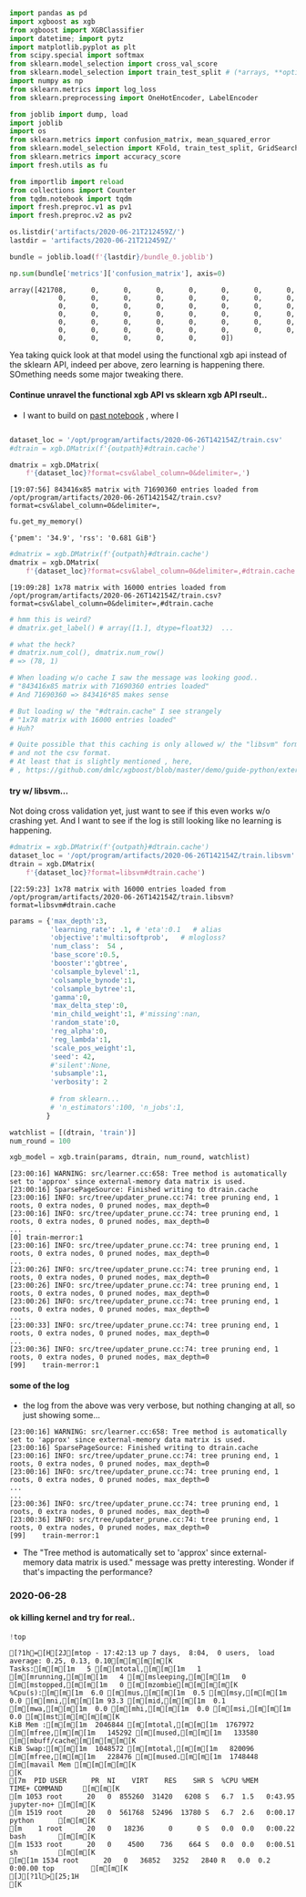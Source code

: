 

```python
import pandas as pd
import xgboost as xgb
from xgboost import XGBClassifier
import datetime; import pytz
import matplotlib.pyplot as plt
from scipy.special import softmax
from sklearn.model_selection import cross_val_score
from sklearn.model_selection import train_test_split # (*arrays, **options)
import numpy as np
from sklearn.metrics import log_loss
from sklearn.preprocessing import OneHotEncoder, LabelEncoder

from joblib import dump, load
import joblib
import os
from sklearn.metrics import confusion_matrix, mean_squared_error
from sklearn.model_selection import KFold, train_test_split, GridSearchCV
from sklearn.metrics import accuracy_score
import fresh.utils as fu

from importlib import reload
from collections import Counter
from tqdm.notebook import tqdm
import fresh.preproc.v1 as pv1
import fresh.preproc.v2 as pv2
```


```python
os.listdir('artifacts/2020-06-21T212459Z/')
lastdir = 'artifacts/2020-06-21T212459Z/'
```


```python
bundle = joblib.load(f'{lastdir}/bundle_0.joblib')
```


```python
np.sum(bundle['metrics']['confusion_matrix'], axis=0)

```




    array([421708,      0,      0,      0,      0,      0,      0,      0,
                0,      0,      0,      0,      0,      0,      0,      0,
                0,      0,      0,      0,      0,      0,      0,      0,
                0,      0,      0,      0,      0,      0,      0,      0,
                0,      0,      0,      0,      0,      0,      0,      0,
                0,      0,      0,      0,      0,      0,      0,      0,
                0,      0,      0,      0,      0,      0])



Yea taking quick look at that model using the functional xgb api instead of the sklearn API, indeed per above, zero learning is happening there. SOmething needs some major tweaking there.

#### Continue unravel  the functional xgb API vs sklearn xgb API rseult..
* I want to build on [past notebook](https://github.com/namoopsoo/learn-citibike/blob/2020-revisit/notes/2020-06-21.md) , where I 


```python

dataset_loc = '/opt/program/artifacts/2020-06-26T142154Z/train.csv'
#dtrain = xgb.DMatrix(f'{outpath}#dtrain.cache')

dmatrix = xgb.DMatrix(
    f'{dataset_loc}?format=csv&label_column=0&delimiter=,')

```

    [19:07:56] 843416x85 matrix with 71690360 entries loaded from /opt/program/artifacts/2020-06-26T142154Z/train.csv?format=csv&label_column=0&delimiter=,



```python
fu.get_my_memory()
```




    {'pmem': '34.9', 'rss': '0.681 GiB'}




```python
#dmatrix = xgb.DMatrix(f'{outpath}#dtrain.cache')
dmatrix = xgb.DMatrix(
    f'{dataset_loc}?format=csv&label_column=0&delimiter=,#dtrain.cache')

```

    [19:09:28] 1x78 matrix with 16000 entries loaded from /opt/program/artifacts/2020-06-26T142154Z/train.csv?format=csv&label_column=0&delimiter=,#dtrain.cache



```python
# hmm this is weird?
# dmatrix.get_label() # array([1.], dtype=float32)  ...

# what the heck? 
# dmatrix.num_col(), dmatrix.num_row()
# => (78, 1)

# When loading w/o cache I saw the message was looking good..
# "843416x85 matrix with 71690360 entries loaded" 
# And 71690360 => 843416*85 makes sense 

# But loading w/ the "#dtrain.cache" I see strangely 
# "1x78 matrix with 16000 entries loaded"
# Huh?

# Quite possible that this caching is only allowed w/ the "libsvm" format
# and not the csv format.
# At least that is slightly mentioned , here, 
# , https://github.com/dmlc/xgboost/blob/master/demo/guide-python/external_memory.py

```

#### try w/ libsvm...
Not doing cross validation yet, just want to see if this even works w/o crashing yet. And I want to see if the log is still looking like no learning is happening.


```python
#dmatrix = xgb.DMatrix(f'{outpath}#dtrain.cache')
dataset_loc = '/opt/program/artifacts/2020-06-26T142154Z/train.libsvm'
dtrain = xgb.DMatrix(
    f'{dataset_loc}?format=libsvm#dtrain.cache')


```

    [22:59:23] 1x78 matrix with 16000 entries loaded from /opt/program/artifacts/2020-06-26T142154Z/train.libsvm?format=libsvm#dtrain.cache



```python
params = {'max_depth':3, 
          'learning_rate': .1, # 'eta':0.1   # alias
          'objective':'multi:softprob',   # mlogloss? 
          'num_class':  54 ,
          'base_score':0.5, 
          'booster':'gbtree', 
          'colsample_bylevel':1,
          'colsample_bynode':1, 
          'colsample_bytree':1, 
          'gamma':0,
          'max_delta_step':0, 
          'min_child_weight':1, #'missing':nan, 
          'random_state':0,
          'reg_alpha':0, 
          'reg_lambda':1,
          'scale_pos_weight':1, 
          'seed': 42,
          #'silent':None, 
          'subsample':1, 
          'verbosity': 2
          
          # from sklearn...
          # 'n_estimators':100, 'n_jobs':1,
         }

watchlist = [(dtrain, 'train')]
num_round = 100

xgb_model = xgb.train(params, dtrain, num_round, watchlist)


```

    [23:00:16] WARNING: src/learner.cc:658: Tree method is automatically set to 'approx' since external-memory data matrix is used.
    [23:00:16] SparsePageSource: Finished writing to dtrain.cache
    [23:00:16] INFO: src/tree/updater_prune.cc:74: tree pruning end, 1 roots, 0 extra nodes, 0 pruned nodes, max_depth=0
    [23:00:16] INFO: src/tree/updater_prune.cc:74: tree pruning end, 1 roots, 0 extra nodes, 0 pruned nodes, max_depth=0
    ...
    [0]	train-merror:1
    [23:00:16] INFO: src/tree/updater_prune.cc:74: tree pruning end, 1 roots, 0 extra nodes, 0 pruned nodes, max_depth=0
    ...
    [23:00:26] INFO: src/tree/updater_prune.cc:74: tree pruning end, 1 roots, 0 extra nodes, 0 pruned nodes, max_depth=0
    [23:00:26] INFO: src/tree/updater_prune.cc:74: tree pruning end, 1 roots, 0 extra nodes, 0 pruned nodes, max_depth=0
    [23:00:26] INFO: src/tree/updater_prune.cc:74: tree pruning end, 1 roots, 0 extra nodes, 0 pruned nodes, max_depth=0
    ...
    [23:00:33] INFO: src/tree/updater_prune.cc:74: tree pruning end, 1 roots, 0 extra nodes, 0 pruned nodes, max_depth=0
    ...
    [23:00:36] INFO: src/tree/updater_prune.cc:74: tree pruning end, 1 roots, 0 extra nodes, 0 pruned nodes, max_depth=0
    [99]	train-merror:1


#### some of the log 
* the log from the above was very verbose, but nothing changing at all, so just showing some...

```
[23:00:16] WARNING: src/learner.cc:658: Tree method is automatically set to 'approx' since external-memory data matrix is used.
[23:00:16] SparsePageSource: Finished writing to dtrain.cache
[23:00:16] INFO: src/tree/updater_prune.cc:74: tree pruning end, 1 roots, 0 extra nodes, 0 pruned nodes, max_depth=0
[23:00:16] INFO: src/tree/updater_prune.cc:74: tree pruning end, 1 roots, 0 extra nodes, 0 pruned nodes, max_depth=0
...
...
[23:00:36] INFO: src/tree/updater_prune.cc:74: tree pruning end, 1 roots, 0 extra nodes, 0 pruned nodes, max_depth=0
[23:00:36] INFO: src/tree/updater_prune.cc:74: tree pruning end, 1 roots, 0 extra nodes, 0 pruned nodes, max_depth=0
[99]	train-merror:1
```
* The "Tree method is automatically set to 'approx' since external-memory data matrix is used." message was pretty interesting. Wonder if that's impacting the performance?

### 2020-06-28

#### ok killing kernel and try for real..


```python
!top
```

    [?1h=[H[2J[mtop - 17:42:13 up 7 days,  8:04,  0 users,  load average: 0.25, 0.13, 0.10[m[m[m[m[K
    Tasks:[m[m[1m   5 [m[mtotal,[m[m[1m   1 [m[mrunning,[m[m[1m   4 [m[msleeping,[m[m[1m   0 [m[mstopped,[m[m[1m   0 [m[mzombie[m[m[m[m[K
    %Cpu(s):[m[m[1m  6.0 [m[mus,[m[m[1m  0.5 [m[msy,[m[m[1m  0.0 [m[mni,[m[m[1m 93.3 [m[mid,[m[m[1m  0.1 [m[mwa,[m[m[1m  0.0 [m[mhi,[m[m[1m  0.0 [m[msi,[m[m[1m  0.0 [m[mst[m[m[m[m[K
    KiB Mem :[m[m[1m  2046844 [m[mtotal,[m[m[1m  1767972 [m[mfree,[m[m[1m   145292 [m[mused,[m[m[1m   133580 [m[mbuff/cache[m[m[m[m[K
    KiB Swap:[m[m[1m  1048572 [m[mtotal,[m[m[1m   820096 [m[mfree,[m[m[1m   228476 [m[mused.[m[m[1m  1748448 [m[mavail Mem [m[m[m[m[K
    [K
    [7m  PID USER      PR  NI    VIRT    RES    SHR S  %CPU %MEM     TIME+ COMMAND     [m[m[K
    [m 1053 root      20   0  855260  31420   6208 S   6.7  1.5   0:43.95 jupyter-no+ [m[m[K
    [m 1519 root      20   0  561768  52496  13780 S   6.7  2.6   0:00.17 python      [m[m[K
    [m    1 root      20   0   18236      0      0 S   0.0  0.0   0:00.22 bash        [m[m[K
    [m 1533 root      20   0    4500    736    664 S   0.0  0.0   0:00.51 sh          [m[m[K
    [m[1m 1534 root      20   0   36852   3252   2840 R   0.0  0.2   0:00.00 top         [m[m[K
    [J[?1l>[25;1H
    [K
